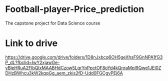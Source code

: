 # Football-player-Price_prediction
The capstone project for Data Science course

# Link to drive
https://drive.google.com/drive/folders/1D8nJxbcq6OH5geXhsF9GnNPA1fG3P_dL?fbclid=IwY2xjawGe-yBleHRuA2FlbQIxMAABHdCzow5LqrYnPpctOF8oYd4kQnraMpI9Qwe1JEl0ZDHzBWhcu3kW2kqqGg_aem_zkis2fD-Udd0FGCgvPEj6A
